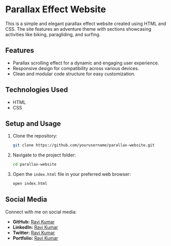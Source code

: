 # Parallax Effect Website

This is a simple and elegant parallax effect website created using HTML and CSS. The site features an adventure theme with sections showcasing activities like biking, paragliding, and surfing.

## Features
- Parallax scrolling effect for a dynamic and engaging user experience.
- Responsive design for compatibility across various devices.
- Clean and modular code structure for easy customization.

## Technologies Used
- HTML
- CSS

## Setup and Usage
1. Clone the repository:
   ```bash
   git clone https://github.com/yourusername/parallax-website.git
   ```

2. Navigate to the project folder:
   ```bash
   cd parallax-website
   ```

3. Open the `index.html` file in your preferred web browser:
   ```bash
   open index.html
   ```

## Social Media
Connect with me on social media:
- **GitHub:** [Ravi Kumar](https://github.com/mr-ravikumar)
- **LinkedIn:** [Ravi Kumar](https://linkedin.com/in/mrravikumar)
- **Twitter:** [Ravi Kumar](https://twitter.com/mrravikumar0)
- **Portfolio:** [Ravi Kumar](https://www.mrravikumar.com)
